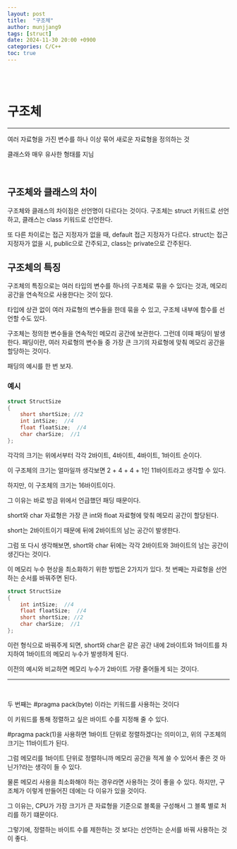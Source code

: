 ```yaml
---
layout: post
title:  "구조체"
author: munjjang9
tags: [struct]
date: 2024-11-30 20:00 +0900
categories: C/C++
toc: true
---
```


<br>
<br>

# 구조체
---
여러 자료형을 가진 변수를 하나 이상 묶어 새로운 자료형을 정의하는 것

클래스와 매우 유사한 형태를 지님

<br>

## 구조체와 클래스의 차이

구조체와 클래스의 차이점은 선언명이 다르다는 것이다. 구조체는 struct 키워드로 선언하고, 클래스는 class 키워드로 선언한다.

또 다른 차이로는 접근 지정자가 없을 때, default 접근 지정자가 다르다. struct는 접근 지정자가 없을 시, public으로 간주되고, class는 private으로 간주된다.

## 구조체의 특징
구조체의 특징으로는 여러 타입의 변수를 하나의 구조체로 묶을 수 있다는 것과, 메모리 공간을 연속적으로 사용한다는 것이 있다.

타입에 상관 없이 여러 자료형의 변수들을 한데 묶을 수 있고, 구조체 내부에 함수를 선언할 수도 있다.

구조체는 정의한 변수들을 연속적인 메모리 공간에 보관한다. 그런데 이때 패딩이 발생한다. 패딩이란, 여러 자료형의 변수들 중 가장 큰 크기의 자료형에 맞춰 메모리 공간을 할당하는 것이다.

패딩의 예시를 한 번 보자.


### 예시
```c
struct StructSize
{
	short shortSize; //2
	int intSize;  //4
	float floatSize;  //4
	char charSize;  //1
};
```

각각의 크기는 위에서부터 각각 2바이트, 4바이트, 4바이트, 1바이트 순이다.

이 구조체의 크기는 얼마일까 생각보면 2 + 4 + 4 + 1인 11바이트라고 생각할 수 있다.

하지만, 이 구조체의 크기는 16바이트이다.

그 이유는 바로 방금 위에서 언급했던 패딩 때문이다.

short와 char 자료형은 가장 큰 int와 float 자료형에 맞춰 메모리 공간이 할당된다.

short는 2바이트이기 때문에 뒤에 2바이트의 남는 공간이 발생한다.

그럼 또 다시 생각해보면, short와 char 뒤에는 각각 2바이트와 3바이트의 남는 공간이 생긴다는 것이다.


이 메모리 누수 현상을 최소화하기 위한 방법은 2가지가 있다. 첫 번째는 자료형을 선언하는 순서를 바꿔주면 된다. 

```c
struct StructSize
{
	int intSize;  //4
	float floatSize;  //4
	short shortSize; //2
	char charSize;  //1
};
```

이런 형식으로 바꿔주게 되면, short와 char은 같은 공간 내에 2바이트와 1바이트를 차지하여 1바이트의 메모리 누수가 발생하게 된다.

이전의 예시와 비교하면 메모리 누수가 2바이트 가량 줄어들게 되는 것이다.

---
<br>

두 번째는 #pragma pack(byte) 이라는 키워드를 사용하는 것이다

이 키워드를 통해 정렬하고 싶은 바이트 수를 지정해 줄 수 있다.

#pragma pack(1)을 사용하면 1바이트 단위로 정렬하겠다는 의미이고, 위의 구조체의 크기는 11바이트가 된다.

그럼 메모리를 1바이트 단위로 정렬하니까 메모리 공간을 적게 쓸 수 있어서 좋은 것 아닌가?라는 생각이 들 수 있다.

물론 메모리 사용을 최소화해야 하는 경우라면 사용하는 것이 좋을 수 있다. 하지만, 구조체가 이렇게 만들어진 데에는 다 이유가 있을 것이다.

그 이유는, CPU가 가장 크기가 큰 자료형을 기준으로 블록을 구성해서 그 블록 별로 처리를 하기 떄문이다.

그렇기에, 정렬하는 바이트 수를 제한하는 것 보다는 선언하는 순서를 바꿔 사용하는 것이 좋다.